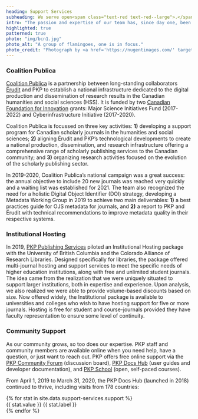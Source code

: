 ```yaml
---
heading: Support Services
subheading: We serve open<span class="text-red text-red--large">.</span>
intro: "The passion and expertise of our team has, since day one, been an integral part of our success. In addition to providing paid consultation and hosting services, PKP supports and serves scholarly publishing around the world through strategic projects, online engagement, documentation, and education."
highlighted: true
patterned: true
photo: "img/bcn1.jpg"
photo_alt: "A group of flamingoes, one is in focus."
photo_credit: "Photograph by <a href='https://nugentimages.com/' target='_blank' rel='noopener'>Jason Nugent</a>."
---
```


### Coalition Publica

[Coalition Publica](https://www.coalition-publi.ca/) is a partnership between long-standing collaborators [Érudit](https://www.erudit.org/) and PKP to establish a national infrastructure dedicated to the digital production and dissemination of research results in the Canadian humanities and social sciences (HSS). It is funded by two [Canadian Foundation for Innovation](https://www.innovation.ca/) grants: Major Science Initiatives Fund (2017-2022) and Cyberinfrastructure Initiative (2017-2020).

Coalition Publica is focussed on three key activities: **1)** developing a support program for Canadian scholarly journals in the humanities and social sciences; **2)** aligning Érudit and PKP’s technological developments to create a national production, dissemination, and research infrastructure offering a comprehensive range of scholarly publishing services to the Canadian community; and **3)** organizing research activities focused on the evolution of the scholarly publishing sector.

In 2019-2020, Coalition Publica’s national campaign was a great success: the annual objective to include 20 new journals was reached very quickly and a waiting list was established for 2021. The team also recognized the need for a holistic Digital Object Identifier (DOI) strategy, developing a Metadata Working Group in 2019 to achieve two main deliverables: **1)** a best practices guide for OJS metadata for journals, and **2)** a report to PKP and Érudit with technical recommendations to improve metadata quality in their respective systems.

### Institutional Hosting

In 2019, [PKP Publishing Services](https://pkpservices.sfu.ca/) piloted an Institutional Hosting package with the University of British Columbia and the Colorado Alliance of Research Libraries. Designed specifically for libraries, the package offered multi-journal hosting and support services to meet the specific needs of higher education institutions, along with free and unlimited student journals. The idea came from the realization that we were uniquely situated to support larger institutions, both in expertise and experience. Upon analysis, we also realized we were able to provide volume-based discounts based on size. Now offered widely, the Institutional package is available to universities and colleges who wish to have hosting support for five or more journals. Hosting is free for student and course-journals provided they have faculty representation to ensure some level of continuity.

### Community Support

As our community grows, so too does our expertise. PKP staff and community members are available online when you need help, have a question, or just want to reach out. PKP offers free online support via the [PKP Community Forum](https://forum.pkp.sfu.ca/) (discussion board), [PKP Docs Hub](https://docs.pkp.sfu.ca/) (user guides and developer documentation), and [PKP School](https://pkpschool.sfu.ca/) (open, self-paced courses).

From April 1, 2019 to March 31, 2020, the PKP Docs Hub (launched in 2018) continued to thrive, including visits from 178 countries:

<div class="stats">
  {% for stat in site.data.support-services.support %}
  <div class="stat">
    <span class="stat__value">{{ stat.value }}</span>
    <span class="stat__label">{{ stat.label }}</span>
  </div>
  {% endfor %}
</div>
